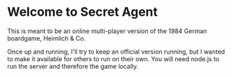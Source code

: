 # Welcome to Secret Agent

This is meant to be an online multi-player version of the 1984 German boardgame, Heimlich & Co.

Once up and running, I'll try to keep an official version running, but I wanted to make it available for others to run on their own. You will need node.js to run the server and therefore the game locally.